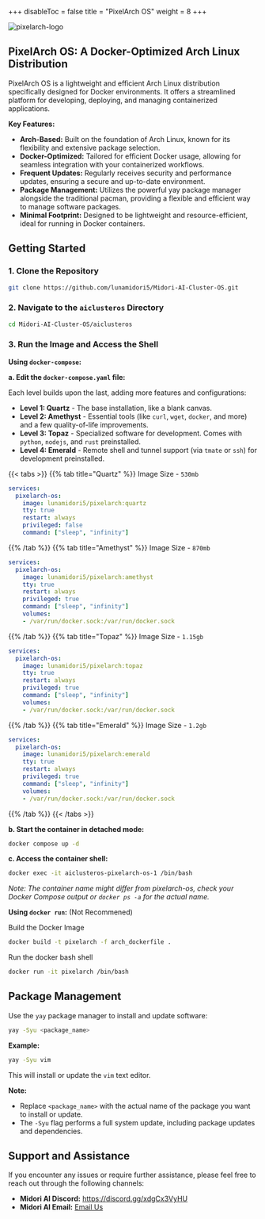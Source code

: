 +++
disableToc = false
title = "PixelArch OS"
weight = 8
+++

![pixelarch-logo](https://tea-cup.midori-ai.xyz/download/pixalarch-banner.png)

## PixelArch OS: A Docker-Optimized Arch Linux Distribution

PixelArch OS is a lightweight and efficient Arch Linux distribution specifically designed for Docker environments. It offers a streamlined platform for developing, deploying, and managing containerized applications.

**Key Features:**

- **Arch-Based:** Built on the foundation of Arch Linux, known for its flexibility and extensive package selection.
- **Docker-Optimized:** Tailored for efficient Docker usage, allowing for seamless integration with your containerized workflows.
- **Frequent Updates:** Regularly receives security and performance updates, ensuring a secure and up-to-date environment.
- **Package Management:** Utilizes the powerful yay package manager alongside the traditional pacman, providing a flexible and efficient way to manage software packages.
- **Minimal Footprint:** Designed to be lightweight and resource-efficient, ideal for running in Docker containers.

## Getting Started

### 1. Clone the Repository

```bash
git clone https://github.com/lunamidori5/Midori-AI-Cluster-OS.git
```

### 2. Navigate to the `aiclusteros` Directory

```bash
cd Midori-AI-Cluster-OS/aiclusteros
```

### 3. Run the Image and Access the Shell

**Using `docker-compose`:**

**a. Edit the `docker-compose.yaml` file:**

Each level builds upon the last, adding more features and configurations:

- **Level 1: Quartz** - The base installation, like a blank canvas.
- **Level 2: Amethyst** - Essential tools (like `curl`, `wget`, `docker`, and more) and a few quality-of-life improvements.
- **Level 3: Topaz** -  Specialized software for development. Comes with `python`, `nodejs`, and `rust` preinstalled.
- **Level 4: Emerald** - Remote shell and tunnel support (via `tmate` or `ssh`) for development preinstalled.

{{< tabs >}}
{{% tab title="Quartz" %}}
Image Size - ``530mb``

```yaml
services:
  pixelarch-os:
    image: lunamidori5/pixelarch:quartz
    tty: true
    restart: always
    privileged: false
    command: ["sleep", "infinity"]
```

{{% /tab %}}
{{% tab title="Amethyst" %}}
Image Size - ``870mb``

```yaml
services:
  pixelarch-os:
    image: lunamidori5/pixelarch:amethyst
    tty: true
    restart: always
    privileged: true
    command: ["sleep", "infinity"]
    volumes:
    - /var/run/docker.sock:/var/run/docker.sock
```

{{% /tab %}}
{{% tab title="Topaz" %}}
Image Size - ``1.15gb``

```yaml
services:
  pixelarch-os:
    image: lunamidori5/pixelarch:topaz
    tty: true
    restart: always
    privileged: true
    command: ["sleep", "infinity"]
    volumes:
    - /var/run/docker.sock:/var/run/docker.sock
```

{{% /tab %}}
{{% tab title="Emerald" %}}
Image Size - ``1.2gb``

```yaml
services:
  pixelarch-os:
    image: lunamidori5/pixelarch:emerald
    tty: true
    restart: always
    privileged: true
    command: ["sleep", "infinity"]
    volumes:
    - /var/run/docker.sock:/var/run/docker.sock
```

{{% /tab %}}
{{< /tabs >}}

**b. Start the container in detached mode:**

```bash
docker compose up -d
```

**c. Access the container shell:**

```bash
docker exec -it aiclusteros-pixelarch-os-1 /bin/bash
```
*Note: The container name might differ from pixelarch-os, check your Docker Compose output or `docker ps -a` for the actual name.*

**Using `docker run`:** (Not Recommened)

Build the Docker Image
```bash
docker build -t pixelarch -f arch_dockerfile .
```
Run the docker bash shell
```bash
docker run -it pixelarch /bin/bash
```

## Package Management

Use the `yay` package manager to install and update software:

```bash
yay -Syu <package_name>
```

**Example:**

```bash
yay -Syu vim
```

This will install or update the `vim` text editor.

**Note:**

* Replace `<package_name>` with the actual name of the package you want to install or update.
* The `-Syu` flag performs a full system update, including package updates and dependencies.


## Support and Assistance

If you encounter any issues or require further assistance, please feel free to reach out through the following channels:

* **Midori AI Discord:** https://discord.gg/xdgCx3VyHU
* **Midori AI Email:** [Email Us](mailto:contact-us@midori-ai.xyz)